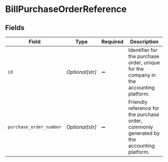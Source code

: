 # BillPurchaseOrderReference


## Fields

| Field                                                                                     | Type                                                                                      | Required                                                                                  | Description                                                                               |
| ----------------------------------------------------------------------------------------- | ----------------------------------------------------------------------------------------- | ----------------------------------------------------------------------------------------- | ----------------------------------------------------------------------------------------- |
| `id`                                                                                      | *Optional[str]*                                                                           | :heavy_minus_sign:                                                                        | Identifier for the purchase order, unique for the company in the accounting platform.     |
| `purchase_order_number`                                                                   | *Optional[str]*                                                                           | :heavy_minus_sign:                                                                        | Friendly reference for the purchase order, commonly generated by the accounting platform. |